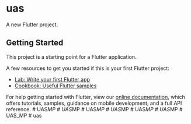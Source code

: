 # uas

A new Flutter project.

## Getting Started

This project is a starting point for a Flutter application.

A few resources to get you started if this is your first Flutter project:

- [Lab: Write your first Flutter app](https://flutter.dev/docs/get-started/codelab)
- [Cookbook: Useful Flutter samples](https://flutter.dev/docs/cookbook)

For help getting started with Flutter, view our
[online documentation](https://flutter.dev/docs), which offers tutorials,
samples, guidance on mobile development, and a full API reference.
#   U A S _ M P  
 #   U A S _ M P  
 #   U A S _ M P  
 #   U A S _ M P  
 #   U A S _ M P  
 #   U A S _ M P  
 #   U A S _ M P  
 #   u a s  
 